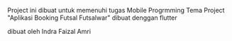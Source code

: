 Project ini dibuat untuk memenuhi tugas Mobile Progrmming
Tema Project "Aplikasi Booking Futsal Futsalwar"
dibuat denggan flutter

dibuat oleh Indra Faizal Amri